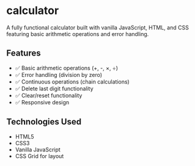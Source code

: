 # calculator

A fully functional calculator built with vanilla JavaScript, HTML, and CSS featuring basic arithmetic operations and error handling.

## Features

- ✅ Basic arithmetic operations (+, -, ×, ÷)
- ✅ Error handling (division by zero)
- ✅ Continuous operations (chain calculations)
- ✅ Delete last digit functionality
- ✅ Clear/reset functionality
- ✅ Responsive design

## Technologies Used

- HTML5
- CSS3
- Vanilla JavaScript
- CSS Grid for layout
